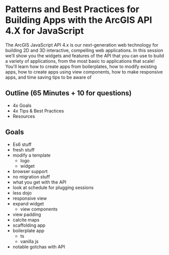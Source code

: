 
# Patterns and Best Practices for Building Apps with the ArcGIS API 4.X for JavaScript

The ArcGIS JavaScript API 4.x is our next-generation web technology for building 2D and 3D interactive, compelling web applications. In this session we’ll show you the widgets and features of the API that you can use to build a variety of applications, from the most basic to applications that scale! You'll learn how to create apps from boilerplates, how to modify existing apps, how to create apps using view components, how to make responsive apps, and time saving tips to be aware of

## Outline (65 Minutes + 10 for questions)

- 4x Goals
- 4x Tips & Best Practices
- Resources

## Goals
- Es6 stuff
- fresh stuff
- modify a template
  - logo
  - widget
- browser support
- no migration stuff
- what you get with the API
- look at schedule for plugging sessions
- less dojo
- responsive view
- expand widget
  - view components
- view padding
- calcite maps
- scaffolding app
- boilerplate app
  - ts
  - vanilla js
- notable gotchas with API